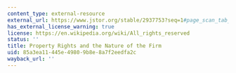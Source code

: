 ```yaml
---
content_type: external-resource
external_url: https://www.jstor.org/stable/2937753?seq=1#page_scan_tab_contents
has_external_license_warning: true
license: https://en.wikipedia.org/wiki/All_rights_reserved
status: ''
title: Property Rights and the Nature of the Firm
uid: 85a3ea11-445e-4980-9b8e-8a7f2eedfa2c
wayback_url: ''
---
```

